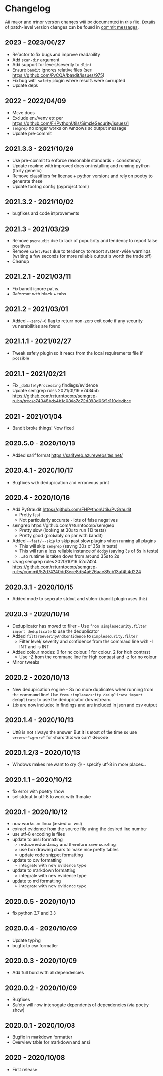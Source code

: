 # Changelog

All major and minor version changes will be documented in this file. Details of
patch-level version changes can be found in [commit messages](../../commits/master).

## 2023 - 2023/06/27

- Refactor to fix bugs and improve readability
- Add `scan-dir` argument
- Add support for levels/severity to `dlint`
- Ensure `bandit` ignores relative files (see https://github.com/PyCQA/bandit/issues/975)
- Fix bug with `safety` plugin where results were corrupted
- Update deps

## 2022 - 2022/04/09

- Move docs
- Exclude env/venv etc per https://github.com/FHPythonUtils/SimpleSecurity/issues/1
- `semgrep` no longer works on windows so output message
- Update pre-commit

## 2021.3.3 - 2021/10/26

- Use pre-commit to enforce reasonable standards + consistency
- Update readme with improved docs on installing and running python (fairly generic)
- Remove classifiers for license + python versions and rely on poetry to generate these
- Update tooling config (pyproject.toml)

## 2021.3.2 - 2021/10/02

- bugfixes and code improvements

## 2021.3 - 2021/03/29

- Remove `pygraudit` due to lack of popularity and tendency to report false positives
- Remove `safetyFast` due to tendency to report system-wide warnings (waiting a
	few seconds for more reliable output is worth the trade off)
- Cleanup

## 2021.2.1 - 2021/03/11

- Fix bandit ignore paths.
- Reformat with black + tabs

## 2021.2 - 2021/03/01

- Added `--zero/-0` flag to return non-zero exit code if any security
	vulnerabilities are found

## 2021.1.1 - 2021/02/27

- Tweak safety plugin so it reads from the local requirements file if possible

## 2021.1 - 2021/02/21

- Fix `_doSafetyProcessing` findings/evidence
- Update semgrep rules 2021/01/19 e74345b
	https://github.com/returntocorp/semgrep-rules/tree/e74345bda4b1e080a7c72d383d06f1d110dedbce

## 2021 - 2021/01/04

- Bandit broke things! Now fixed

## 2020.5.0 - 2020/10/18

- Added sarif format https://sarifweb.azurewebsites.net/

## 2020.4.1 - 2020/10/17

- Bugfixes with deduplication and erroneous print

## 2020.4 - 2020/10/16

- Add PyGraudit https://github.com/FHPythonUtils/PyGraudit
	- Pretty fast
	- Not particularly accurate - lots of false negatives
- semgrep https://github.com/returntocorp/semgrep
	- Pretty slow (looking at 30s to run 110 tests)
	- Pretty good (probably on par with bandit)
- Added `--fast/--skip` to skip past slow plugins when running all plugins
	- This will skip `semgrep` (saving 30s of 35s in tests)
	- This will run a less reliable instance of `dodgy` (saving 3s of 5s in tests)
	- ...so runtime is taken down from around 35s to 2s
- Using semgrep rules 2020/10/16 52d7424
	https://github.com/returntocorp/semgrep-rules/commit/52d74240dd3ece8d54a626aae89cb13af4b4d224

## 2020.3.1 - 2020/10/15

- Added mode to seperate stdout and stderr (bandit plugin uses this)

## 2020.3 - 2020/10/14

- Deduplicator has moved to filter - Use
	`from simplesecurity.filter import deduplicate` to use the deduplicator
- Added `filterSeverityAndConfidence` to `simplesecurity.filter`
	- Filter level/ severity and confidence from the command line with -l INT
		and -s INT
- Added colour modes: 0 for no colour, 1 for colour, 2 for high contrast
	- Use -Z from the command line for high contrast and -z for no colour
- Minor tweaks

## 2020.2 - 2020/10/13

- New deduplication engine - So no more duplicates when running from the command
	line! Use `from simplesecurity.deduplicate import deduplicate` to use the
	deduplicator downstream.
- `id`s are now included in findings and are included in json and csv output

## 2020.1.4 - 2020/10/13

- Utf8 is not always the answer. But it is most of the time so use
	`errors="ignore"` for chars that we can't decode

## 2020.1.2/3 - 2020/10/13

- Windows makes me want to cry 😢 - specify utf-8 in more places...

## 2020.1.1 - 2020/10/12

- fix error with poetry show
- set stdout to utf-8 to work with fhmake

## 2020.1 - 2020/10/12

- now works on linux (tested on wsl)
- extract evidence from the source file using the desired line number
- use utf-8 encoding in files
- update to ansi formatting
	- reduce redundancy and therefore save scrolling
	- use box drawing chars to make nice pretty tables
	- update code snippet formatting
- update to csv formatting
	- integrate with new evidence type
- update to markdown formatting
	- integrate with new evidence type
- update to md formatting
	- integrate with new evidence type

## 2020.0.5 - 2020/10/10

- fix python 3.7 and 3.8

## 2020.0.4 - 2020/10/09

- Update typing
- bugfix to csv formatter

## 2020.0.3 - 2020/10/09

- Add full build with all dependencies

## 2020.0.2 - 2020/10/09

- Bugfixes
- Safety will now interrogate dependents of dependencies (via poetry show)

## 2020.0.1 - 2020/10/08

- Bugfix in markdown formatter
- Overview table for markdown and ansi

## 2020 - 2020/10/08

- First release
